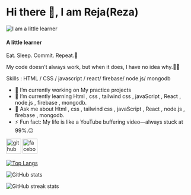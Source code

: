 # Hi there 👋, I am Reja(Reza)
![I am a little learner](https://mir-s3-cdn-cf.behance.net/ccc39c9fe81ba93f23ad1d080591aefa/5a50c4a6-26c7-4e6b-bbfa-d777a956c044_rwc_-4x1504x6016x1053x6016.jpg?h=b7715901e87d181e9aa46f4f2a958037)

#### A little learner


Eat. Sleep. Commit. Repeat.🤧

My code doesn’t always work, but when it does, I have no idea why.🙂🤠

Skills :  HTML / CSS / javascript / react/ firebase/ node.js/ mongodb

- 🔭 I’m currently working on My practice projects 
- 🌱 I’m currently learning Html , css , tailwind css , javaScript , React , node.js , firebase  , mongodb.
- 💬 Ask me about Html , css , tailwind css , javaScript , React , node.js , firebase  , mongodb.
- ⚡ Fun fact: My life is like a YouTube buffering video—always stuck at 99%.😖 


[<img src='https://cdn.jsdelivr.net/npm/simple-icons@3.0.1/icons/github.svg' alt='github' height='40'>](https://github.com/questcoderull)  [<img src='https://cdn.jsdelivr.net/npm/simple-icons@3.0.1/icons/facebook.svg' alt='facebook' height='40'>](https://www.facebook.com/https://www.facebook.com/GraphicRull1)  

[![Top Langs](https://github-readme-stats.vercel.app/api/top-langs/?username=questcoderull)](https://github.com/anuraghazra/github-readme-stats)

![GitHub stats](https://github-readme-stats.vercel.app/api?username=questcoderull&show_icons=true)  

![GitHub streak stats](https://streak-stats.demolab.com/?user=questcoderull)  

